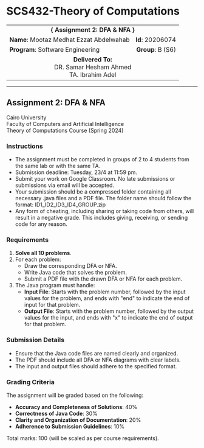 # SCS432-Theory of Computations

<div align="center">
  <table width="100%">
    <tr>
      <td colspan="2" align="center"><strong>{ Assignment 2: DFA & NFA }</strong></td>
    </tr>
    <tr>
      <td align="left"><strong>Name</strong>: Mootaz Medhat Ezzat Abdelwahab</td>
      <td align="right"><strong>Id</strong>: 20206074</td>
    </tr>
    <tr>
      <td align="left"><strong>Program</strong>: Software Engineering</td>
      <td align="right"><strong>Group</strong>: B (S6)</td>
    </tr>
    <tr>
      <td align="center" colspan="2"><strong>Delivered To:</strong><br>DR. Samar Hesham Ahmed<br>TA. Ibrahim Adel</td>
    </tr>
  </table>
</div>

---

## Assignment 2: DFA & NFA

Cairo University  
Faculty of Computers and Artificial Intelligence  
Theory of Computations Course (Spring 2024) 

### Instructions

- The assignment must be completed in groups of 2 to 4 students from the same lab or with the same TA.
- Submission deadline: Tuesday, 23/4 at 11:59 pm.
- Submit your work on Google Classroom. No late submissions or submissions via email will be accepted.
- Your submission should be a compressed folder containing all necessary .java files and a PDF file. The folder name should follow the format: ID1_ID2_ID3_ID4_GROUP.zip
- Any form of cheating, including sharing or taking code from others, will result in a negative grade. This includes giving, receiving, or sending code for any reason.

### Requirements

1. **Solve all 10 problems**.
2. For each problem:
   - Draw the corresponding DFA or NFA.
   - Write Java code that solves the problem.
   - Submit a PDF file with the drawn DFA or NFA for each problem.
3. The Java program must handle:
   - **Input File**: Starts with the problem number, followed by the input values for the problem, and ends with "end" to indicate the end of input for that problem.
   - **Output File**: Starts with the problem number, followed by the output values for the input, and ends with "x" to indicate the end of output for that problem.

### Submission Details

- Ensure that the Java code files are named clearly and organized.
- The PDF should include all DFA or NFA diagrams with clear labels.
- The input and output files should adhere to the specified format.

### Grading Criteria

The assignment will be graded based on the following:
- **Accuracy and Completeness of Solutions**: 40%
- **Correctness of Java Code**: 30%
- **Clarity and Organization of Documentation**: 20%
- **Adherence to Submission Guidelines**: 10%

Total marks: 100 (will be scaled as per course requirements).
